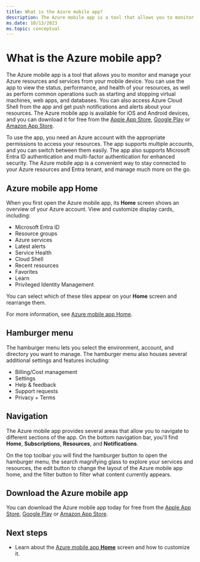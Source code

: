 ```yaml
---
title: What is the Azure mobile app?
description: The Azure mobile app is a tool that allows you to monitor and manage your Azure resources and services from your mobile device. 
ms.date: 10/13/2023
ms.topic: conceptual
---
```


# What is the Azure mobile app?

The Azure mobile app is a tool that allows you to monitor and manage your Azure resources and services from your mobile device. You can use the app to view the status, performance, and health of your resources, as well as perform common operations such as starting and stopping virtual machines, web apps, and databases. You can also access Azure Cloud Shell from the app and get push notifications and alerts about your resources. The Azure mobile app is available for iOS and Android devices, and you can download it for free from the [Apple App Store](https://aka.ms/azureapp/ios/doc), [Google Play](https://aka.ms/azureapp/android/doc) or [Amazon App Store](https://aka.ms/azureapp/amazon/doc).

To use the app, you need an Azure account with the appropriate permissions to access your resources. The app supports multiple accounts, and you can switch between them easily. The app also supports Microsoft Entra ID authentication and multi-factor authentication for enhanced security. The Azure mobile app is a convenient way to stay connected to your Azure resources and Entra tenant, and manage much more on the go.

## Azure mobile app Home

When you first open the Azure mobile app, its **Home** screen shows an overview of your Azure account. View and customize display cards, including:

- Microsoft Entra ID
- Resource groups
- Azure services
- Latest alerts
- Service Health
- Cloud Shell
- Recent resources
- Favorites
- Learn
- Privileged Identity Management

You can select which of these tiles appear on your **Home** screen and rearrange them.

For more information, see [Azure mobile app Home](home.md).

## Hamburger menu

The hamburger menu lets you select the environment, account, and directory you want to manage. The hamburger menu also houses several additional settings and features including:

- Billing/Cost management
- Settings
- Help & feedback
- Support requests
- Privacy + Terms

## Navigation

The Azure mobile app provides several areas that allow you to navigate to different sections of the app. On the bottom navigation bar, you'll find **Home**, **Subscriptions**, **Resources**, and **Notifications**.

On the top toolbar you will find the hamburger button to open the hamburger menu, the search magnifying glass to explore your services and resources, the edit button to change the layout of the Azure mobile app home, and the filter button to filter what content currently appears.

## Download the Azure mobile app

You can download the Azure mobile app today for free from the [Apple App Store](https://aka.ms/azureapp/ios/doc), [Google Play](https://aka.ms/azureapp/android/doc) or [Amazon App Store](https://aka.ms/azureapp/amazon/doc).

## Next steps

- Learn about the [Azure mobile app **Home**](home.md) screen and how to customize it.
